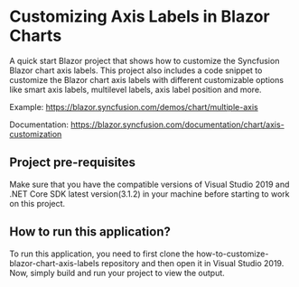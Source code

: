 # Customizing Axis Labels in Blazor Charts 
A quick start Blazor project that shows how to customize the Syncfusion Blazor chart axis labels. This project also includes a code snippet to customize the Blazor chart axis labels with different customizable options like smart axis labels, multilevel labels, axis label position and more.

Example: https://blazor.syncfusion.com/demos/chart/multiple-axis  

Documentation: https://blazor.syncfusion.com/documentation/chart/axis-customization


## Project pre-requisites
Make sure that you have the compatible versions of Visual Studio 2019 and .NET Core SDK latest version(3.1.2) in your machine before starting to work on this project.

## How to run this application?
To run this application, you need to first clone the how-to-customize-blazor-chart-axis-labels repository and then open it in Visual Studio 2019. Now, simply build and run your project to view the output.


